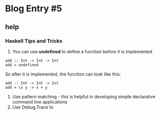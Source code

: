 # Blog Entry #5
## help

### Haskell Tips and Tricks

1. You can use **undefined** to define a function before it is implemented 
```                                 
add :: Int -> Int -> Int
add = undefined            
```
  So after it is implemented, the function can look like this:
```
add :: Int -> Int -> Int
add = \x y -> x + y
```
1. Use pattern matching - this is helpful in developing simple declarative command line applications
1. Use Debug.Trace to  
